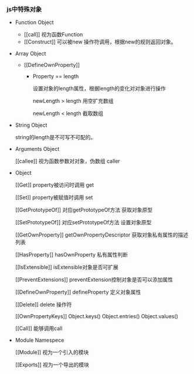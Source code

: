<!--
 * @Description: Javascript 特殊对象
 * @Autor: Hemingway
 * @Date: 2020-04-15 23:13:57
 * @LastEditors: Please set LastEditors
 * @LastEditTime: 2020-04-29 23:59:28
 * @FilePath: \Frontend-01-Template\week03\Javascript 特殊对象.md
 -->
### js中特殊对象

- Function Object

  - [[call]]  视为函数Function
  - [[Construct]] 可以被new 操作符调用，根据new的规则返回对象。

- Array Object

  - [[DefineOwnProperty]] 

    - Property == length

      设置对象的length属性，根据length的变化对对象进行操作

      newLength > length 用空扩充数组

      newLength < length 截取数组

- String Object

  string的length是不可写不可配的。

- Arguments Object

  [[callee]] 视为函数参数对对象，伪数组 caller

- Object

  [[Get]] property被访问时调用  get

  [[Set]] property被赋值时调用 set

  [[GetPrototypeOf]] 对应getPrototypeOf方法 获取对象原型

  [[SetPrototypeOf]] 对应setPrototypeOf方法 设置对象原型

  [[GetOwnProperty]] getOwnPropertyDescriptor 获取对象私有属性的描述列表

  [[HasProperty]] hasOwnProperty 私有属性判断

  [[IsExtensible]] isExtensible对象是否可扩展

  [[PreventExtensions]] preventExtension控制对象是否可以添加属性

  [[DefineOwnProperty]] defineProperty 定义对象属性

  [[Delete]] delete 操作符

  [[OwnPropertyKeys]] Object.keys() Object.entries() Object.values()

  [[Call]] 能够调用call 

- Module Namespece

  [[Module]] 视为一个引入的模块

  [[Exports]] 视为一个导出的模块
